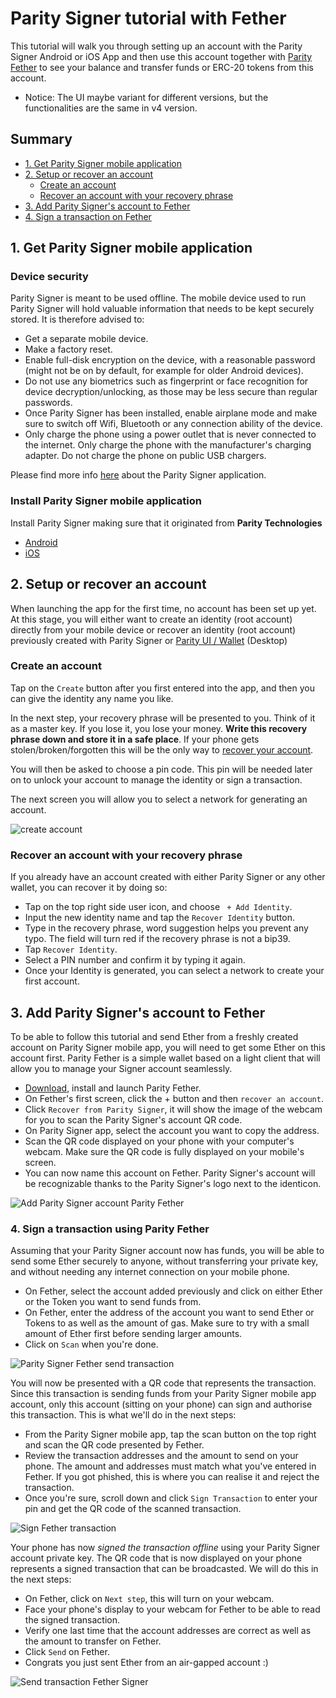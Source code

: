 # Parity Signer tutorial with Fether

This tutorial will walk you through setting up an account with the Parity Signer Android or iOS App and then use this account together with [Parity Fether](https://github.com/paritytech/fether) to see your balance and transfer funds or ERC-20 tokens from this account.

* Notice: The UI maybe variant for different versions, but the functionalities are the same in v4 version.

## Summary
- [1. Get Parity Signer mobile application](#1-get-parity-signer-mobile-application)
- [2. Setup or recover an account](#2-setup-or-recover-an-account)
  - [Create an account](#create-an-account)
  - [Recover an account with your recovery phrase](#recover-an-account-with-your-recovery-phrase)
- [3. Add Parity Signer's account to Fether](#3-add-parity-signers-account-to-fether)
- [4. Sign a transaction on Fether](#4-sign-a-transaction-using-parity-fether)


## 1. Get Parity Signer mobile application

### Device security
Parity Signer is meant to be used offline. The mobile device used to run Parity Signer will hold valuable information that needs to be kept securely stored. It is therefore advised to:
- Get a separate mobile device.
- Make a factory reset.
- Enable full-disk encryption on the device, with a reasonable password (might not be on by default, for example for older Android devices).
- Do not use any biometrics such as fingerprint or face recognition for device decryption/unlocking, as those may be less secure than regular passwords.
- Once Parity Signer has been installed, enable airplane mode and make sure to switch off Wifi, Bluetooth or any connection ability of the device.
- Only charge the phone using a power outlet that is never connected to the internet. Only charge the phone with the manufacturer's charging adapter. Do not charge the phone on public USB chargers.

Please find more info [here](Parity-Signer-Mobile-App) about the Parity Signer application.

### Install Parity Signer mobile application

Install Parity Signer making sure that it originated from **Parity Technologies**
- [Android](https://play.google.com/store/apps/details?id=io.parity.signer)
- [iOS](https://itunes.apple.com/us/app/parity-signer/id1218174838)


## 2. Setup or recover an account
When launching the app for the first time, no account has been set up yet. At this stage, you will either want to create an identity (root account) directly from your mobile device or recover an identity (root account) previously created with Parity Signer or [Parity UI / Wallet](https://wiki.parity.io/Parity-Wallet) (Desktop)
 
### Create an account
 
Tap on the `Create` button after you first entered into the app, and then you can give the identity any name you like.

In the next step, your recovery phrase will be presented to you. Think of it as a master key. If you lose it, you lose your money.
**Write this recovery phrase down and store it in a safe place**.
If your phone gets stolen/broken/forgotten this will be the only way to [recover your account](#recover-an-account-with-your-recovery-phrase).

You will then be asked to choose a pin code. This pin will be needed later on to unlock your account to manage the identity or sign a transaction.

The next screen you will allow you to select a network for generating an account.

![create account](images/Parity-Signer-apps-0.png)


### Recover an account with your recovery phrase

If you already have an account created with either Parity Signer or any other wallet, you can recover it by doing so:
- Tap on the top right side user icon, and choose ` + Add Identity`.
- Input the new identity name and tap the `Recover Identity` button.
- Type in the recovery phrase, word suggestion helps you prevent any typo. The field will turn red if the recovery phrase is not a bip39.
- Tap `Recover Identity`.
- Select a PIN number and confirm it by typing it again.
- Once your Identity is generated, you can select a network to create your first account.

## 3. Add Parity Signer's account to Fether

To be able to follow this tutorial and send Ether from a freshly created account on Parity Signer mobile app, you will need to get some Ether on this account first. Parity Fether is a simple wallet based on a light client that will allow you to manage your Signer account seamlessly.

- [Download](https://github.com/paritytech/fether/releases), install and launch Parity Fether.
- On Fether's first screen, click the + button and then `recover an account`.
- Click `Recover from Parity Signer`, it will show the image of the webcam for you to scan the Parity Signer's account QR code.
- On Parity Signer app, select the account you want to copy the address.
- Scan the QR code displayed on your phone with your computer's webcam. Make sure the QR code is fully displayed on your mobile's screen.
- You can now name this account on Fether. Parity Signer's account will be recognizable thanks to the Parity Signer's logo next to the identicon.

![Add Parity Signer account Parity Fether](images/Parity-Signer-Fether-add-account.gif)

### 4. Sign a transaction using Parity Fether

Assuming that your Parity Signer account now has funds, you will be able to send some Ether securely to anyone, without transferring your private key, and without needing any internet connection on your mobile phone.

- On Fether, select the account added previously and click on either Ether or the Token you want to send funds from.
- On Fether, enter the address of the account you want to send Ether or Tokens to as well as the amount of gas. Make sure to try with a small amount of Ether first before sending larger amounts.
- Click on `Scan` when you're done.

![Parity Signer Fether send transaction](images/Parity-Signer-Fether-tx-workflow.jpg)

You will now be presented with a QR code that represents the transaction. Since this transaction is sending funds from your Parity Signer mobile app account, only this account (sitting on your phone) can sign and authorise this transaction. This is what we'll do in the next steps:
- From the Parity Signer mobile app, tap the scan button on the top right and scan the QR code presented by Fether.
- Review the transaction addresses and the amount to send on your phone. The amount and addresses must match what you've entered in Fether. If you got phished, this is where you can realise it and reject the transaction.
- Once you're sure, scroll down and click `Sign Transaction` to enter your pin and get the QR code of the scanned transaction.

![Sign Fether transaction](images/Parity-Signer-Fether-android-1.png)

Your phone has now *signed the transaction offline* using your Parity Signer account private key. The QR code that is now displayed on your phone represents a signed transaction that can be broadcasted. We will do this in the next steps:
- On Fether, click on `Next step`, this will turn on your webcam.
- Face your phone's display to your webcam for Fether to be able to read the signed transaction.
- Verify one last time that the account addresses are correct as well as the amount to transfer on Fether.
- Click `Send` on Fether.
- Congrats you just sent Ether from an air-gapped account :)

![Send transaction Fether Signer](images/Fether-Parity-Signer-0.jpg)
